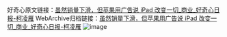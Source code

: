 好奇心原文链接：[虽然销量下滑，但苹果用广告说 iPad 改变一切_商业_好奇心日报-柯凌雁](https://www.qdaily.com/articles/9293.html)
WebArchive归档链接：[虽然销量下滑，但苹果用广告说 iPad 改变一切_商业_好奇心日报-柯凌雁](http://web.archive.org/web/20190623154011/https://www.qdaily.com/articles/9293.html)
![image](http://ww3.sinaimg.cn/large/007d5XDply1g3veywzn1oj30u02k67wh)